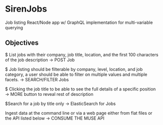 # SirenJobs
Job listing React/Node app w/ GraphQL implementation for multi-variable querying 

## Objectives

$ List jobs with their company, job title, location, and the first 100 characters of the job description 
-> POST Job

$ Job listing should be filterable by company, level, location, and job category, a user should be able to filter on multiple values and multiple facets. 
→ SEARCH/FILTER Jobs

$ Clicking the job title to be able to see the full details of a specific position 
→ MORE button to reveal rest of description

$Search for a job by title only
→ ElasticSearch for Jobs

Ingest data at the command line or via a web page either from flat files or the API listed below
→ CONSUME THE MUSE API
